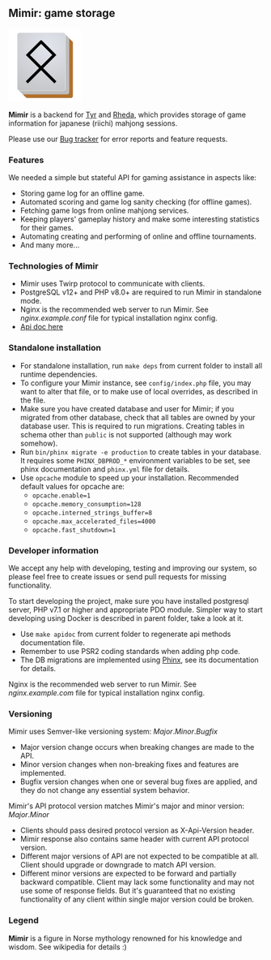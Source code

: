 ## Mimir: game storage

![Mimir](www/mimirhires.png?raw=true "Mimir")

**Mimir** is a backend for [Tyr](https://github.com/MahjongPantheon/pantheon/tree/master/Tyr) and 
[Rheda](https://github.com/MahjongPantheon/pantheon/tree/master/Rheda), which provides storage of game 
information for japanese (riichi) mahjong sessions. 

Please use our [Bug tracker](https://pantheon.myjetbrains.com/youtrack/issues/MIMIR) for error reports
and feature requests.

### Features

We needed a simple but stateful API for gaming assistance in aspects like:
- Storing game log for an offline game.
- Automated scoring and game log sanity checking (for offline games).
- Fetching game logs from online mahjong services.
- Keeping players' gameplay history and make some interesting statistics for their games.
- Automating creating and performing of online and offline tournaments.
- And many more...

### Technologies of Mimir

- Mimir uses Twirp protocol to communicate with clients.
- PostgreSQL v12+ and PHP v8.0+ are required to run Mimir in standalone mode.
- Nginx is the recommended web server to run Mimir. See *nginx.example.conf* file for typical installation nginx config.
- [Api doc here](APIDOC.md)

### Standalone installation

- For standalone installation, run `make deps` from current folder to install all runtime dependencies.
- To configure your Mimir instance, see `config/index.php` file, you may want to alter that file, or to make use of
local overrides, as described in the file.
- Make sure you have created database and user for Mimir; if you migrated from other database, check that all tables
are owned by your database user. This is required to run migrations. Creating tables in schema other than `public` is
not supported (although may work somehow).
- Run `bin/phinx migrate -e production` to create tables in your database. It requires some `PHINX_DBPROD_*` environment
variables to be set, see phinx documentation and `phinx.yml` file for details.
- Use `opcache` module to speed up your installation. Recommended default values for opcache are:
    - `opcache.enable=1`
    - `opcache.memory_consumption=128`
    - `opcache.interned_strings_buffer=8`
    - `opcache.max_accelerated_files=4000`
    - `opcache.fast_shutdown=1`  

### Developer information

We accept any help with developing, testing and improving our system, so please feel free to create issues or send 
pull requests for missing functionality.

To start developing the project, make sure you have installed postgresql server, PHP v7.1 or higher and appropriate PDO 
module. Simpler way to start developing using Docker is described in parent folder, take a look at it.
- Use `make apidoc` from current folder to regenerate api methods documentation file.
- Remember to use PSR2 coding standards when adding php code.
- The DB migrations are implemented using [Phinx](http://docs.phinx.org), see its documentation for details.

Nginx is the recommended web server to run Mimir. See *nginx.example.com* file for typical installation nginx config.

### Versioning

Mimir uses Semver-like versioning system: *Major*.*Minor*.*Bugfix*
- Major version change occurs when breaking changes are made to the API. 
- Minor version changes when non-breaking fixes and features are implemented.  
- Bugfix version changes when one or several bug fixes are applied, and they do not change any essential system behavior.

Mimir's API protocol version matches Mimir's major and minor version: *Major*.*Minor*
- Clients should pass desired protocol version as X-Api-Version header.
- Mimir response also contains same header with current API protocol version.
- Different major versions of API are not expected to be compatible at all. Client should upgrade or downgrade to match 
API version.
- Different minor versions are expected to be forward and partially backward compatible. Client may lack some 
functionality and may not use some of response fields. But it's guaranteed that no existing functionality of any 
client within single major version could be broken.

### Legend

**Mimir** is a figure in Norse mythology renowned for his knowledge and wisdom. See wikipedia for details :)


